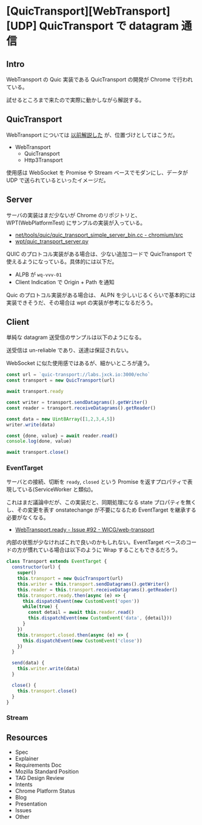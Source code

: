 # [QuicTransport][WebTransport][UDP] QuicTransport で datagram 通信

## Intro

WebTransport の Quic 実装である QuicTransport の開発が Chrome で行われている。

試せるところまで来たので実際に動かしながら解説する。


## QuicTransport

WebTransport については [以前解説した](https://blog.jxck.io/entries/2019-08-18/webtransport-and-webcodecs.html) が、位置づけとしてはこうだ。

- WebTransport
  - QuicTransport
  - Http3Transport


使用感は WebSocket を Promise や Stream ベースでモダンにし、データが UDP で送られているといったイメージだ。


## Server

サーバの実装はまだ少ないが Chrome のリポジトリと、 WPT(WebPlatformTest) にサンプルの実装が入っている。

- [net/tools/quic/quic_transport_simple_server_bin.cc - chromium/src](https://chromium.googlesource.com/chromium/src/+/master/net/tools/quic/quic_transport_simple_server_bin.cc)
- [wpt/quic_transport_server.py](https://github.com/web-platform-tests/wpt/blob/master/tools/quic/quic_transport_server.py)


QUIC のプロトコル実装がある場合は、少ない追加コードで QuicTransport で使えるようになっている。具体的には以下だ。

- ALPB が `wq-vvv-01`
- Client Indication で Origin + Path を通知


Quic のプロトコル実装がある場合は、 ALPN を少しいじるくらいで基本的には実装できそうだ、その場合は wpt の実装が参考になるだろう。






## Client

単純な datagram 送受信のサンプルは以下のようになる。

送受信は un-reliable であり、送達は保証されない。

WebSocket に似た使用感ではあるが、細かいところが違う。


```js
const url = `quic-transport://labs.jxck.io:3000/echo`
const transport = new QuicTransport(url)

await transport.ready

const writer = transport.sendDatagrams().getWriter()
const reader = transport.receiveDatagrams().getReader()

const data = new Uint8Array([1,2,3,4,5])
writer.write(data)

const {done, value} = await reader.read()
console.log(done, value)

await transport.close()
```


### EventTarget

サーバとの接続、切断を `ready`, `closed` という Promise を返すプロパティで表現している(ServiceWorker と類似)。

これはまだ議論中だが、この実装だと、同期処理になる state プロパティを無くし、その変更を表す onstatechange が不要になるため EventTarget を継承する必要がなくなる。

- [WebTransport.ready - Issue #92 - WICG/web-transport](https://github.com/WICG/web-transport/issues/92)


内部の状態が少なければこれで良いのかもしれない。EventTarget ベースのコードの方が慣れている場合は以下のように Wrap することもできるだろう。

```js
class Transport extends EventTarget {
  constructor(url) {
    super()
    this.transport = new QuicTransport(url)
    this.writer = this.transport.sendDatagrams().getWriter()
    this.reader = this.transport.receiveDatagrams().getReader()
    this.transport.ready.then(async (e) => {
      this.dispatchEvent(new CustomEvent('open'))
      while(true) {
        const detail = await this.reader.read()
        this.dispatchEvent(new CustomEvent('data', {detail}))
      }
    })
    this.transport.closed.then(async (e) => {
      this.dispatchEvent(new CustomEvent('close'))
    })
  }

  send(data) {
    this.writer.write(data)
  }

  close() {
    this.transport.close()
  }
}
```

### Stream





## Resources

- Spec
- Explainer
- Requirements Doc
- Mozilla Standard Position
- TAG Design Review
- Intents
- Chrome Platform Status
- Blog
- Presentation
- Issues
- Other


